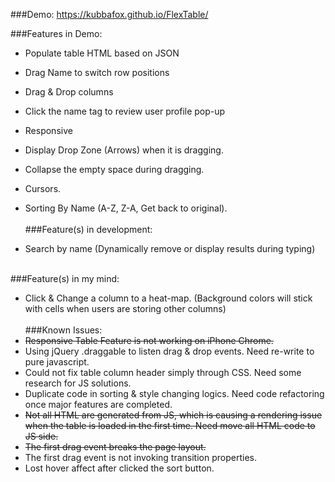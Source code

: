 ###Demo:
https://kubbafox.github.io/FlexTable/


###Features in Demo:
- Populate table HTML based on JSON
- Drag Name to switch row positions
- Drag & Drop columns 
- Click the name tag to review user profile pop-up
- Responsive
- Display Drop Zone (Arrows) when it is dragging.
- Collapse the empty space during dragging.
- Cursors.
- Sorting By Name (A-Z, Z-A, Get back to original). 
<br><br>
###Feature(s) in development:

- Search by name (Dynamically remove or display results during typing)
<br><br>

###Feature(s)  in my mind:

- Click & Change a column to a heat-map. (Background colors will stick with cells when users are storing other columns)
<br><br>
###Known Issues:
- <s>Responsive Table Feature is not working on iPhone Chrome.</s>
- Using jQuery .draggable to listen drag & drop events. Need re-write to pure javascript.
- Could not fix table column header simply through CSS. Need some research for JS solutions.
- Duplicate code in sorting & style changing logics. Need code refactoring once major features are completed.
- <s>Not all HTML are generated from JS, which is causing a rendering issue when the table is loaded in the first time. Need move all HTML code to JS side.</s>
- <s>The first drag event breaks the page layout.</s>
- The first drag event is not invoking transition properties.
- Lost hover affect after clicked the sort button.
